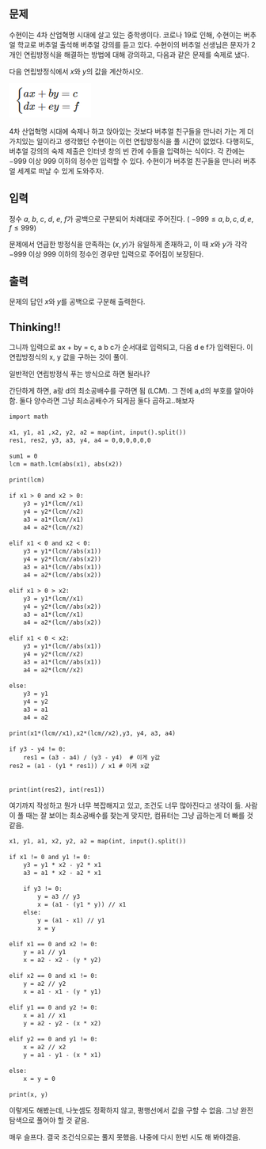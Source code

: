 ## 문제
수현이는 4차 산업혁명 시대에 살고 있는 중학생이다. 코로나 19로 인해, 수현이는 버추얼 학교로 버추얼 출석해 버추얼 강의를 듣고 있다. 수현이의 버추얼 선생님은 문자가 2개인 연립방정식을 해결하는 방법에 대해 강의하고, 다음과 같은 문제를 숙제로 냈다.

다음 연립방정식에서 
$x$와 
$y$의 값을 계산하시오.
    
![img.png](img.png)

4차 산업혁명 시대에 숙제나 하고 앉아있는 것보다 버추얼 친구들을 만나러 가는 게 더 가치있는 일이라고 생각했던 수현이는 이런 연립방정식을 풀 시간이 없었다. 다행히도, 버추얼 강의의 숙제 제출은 인터넷 창의 빈 칸에 수들을 입력하는 식이다. 각 칸에는 
$-999$ 이상 
$999$ 이하의 정수만 입력할 수 있다. 수현이가 버추얼 친구들을 만나러 버추얼 세계로 떠날 수 있게 도와주자.

## 입력
정수 
$a$, 
$b$, 
$c$, 
$d$, 
$e$, 
$f$가 공백으로 구분되어 차례대로 주어진다. (
$-999 \leq a,b,c,d,e,f \leq 999$)

문제에서 언급한 방정식을 만족하는 
$\left(x,y\right)$가 유일하게 존재하고, 이 때 
$x$와 
$y$가 각각 
$-999$ 이상 
$999$ 이하의 정수인 경우만 입력으로 주어짐이 보장된다.

## 출력
문제의 답인 
$x$와 
$y$를 공백으로 구분해 출력한다.

## Thinking!!
그니까 입력으로 ax + by = c, a b c가 순서대로 입력되고, 다음 d e f가 입력된다.
이 연립방정식의 x, y 값을 구하는 것이 풀이.

일반적인 연립방정식 푸는 방식으로 하면 될라나?

간단하게 하면, a랑 d의 최소공배수를 구하면 됨 (LCM). 그 전에 a,d의 부호를 알아야함.
둘다 양수라면 그냥 최소공배수가 되게끔 둘다 곱하고..해보자

    import math
    
    x1, y1, a1 ,x2, y2, a2 = map(int, input().split())
    res1, res2, y3, a3, y4, a4 = 0,0,0,0,0,0
    
    sum1 = 0
    lcm = math.lcm(abs(x1), abs(x2))
    
    print(lcm)
    
    if x1 > 0 and x2 > 0:
        y3 = y1*(lcm//x1)
        y4 = y2*(lcm//x2)
        a3 = a1*(lcm//x1)
        a4 = a2*(lcm//x2)
    
    elif x1 < 0 and x2 < 0:
        y3 = y1*(lcm//abs(x1))
        y4 = y2*(lcm//abs(x2))
        a3 = a1*(lcm//abs(x1))
        a4 = a2*(lcm//abs(x2))
    
    elif x1 > 0 > x2:
        y3 = y1*(lcm//x1)
        y4 = y2*(lcm//abs(x2))
        a3 = a1*(lcm//x1)
        a4 = a2*(lcm//abs(x2))
    
    elif x1 < 0 < x2:
        y3 = y1*(lcm//abs(x1))
        y4 = y2*(lcm//x2)
        a3 = a1*(lcm//abs(x1))
        a4 = a2*(lcm//x2)
    
    else:
        y3 = y1
        y4 = y2
        a3 = a1
        a4 = a2
    
    print(x1*(lcm//x1),x2*(lcm//x2),y3, y4, a3, a4)
    
    if y3 - y4 != 0:
        res1 = (a3 - a4) / (y3 - y4)  # 이게 y값
    res2 = (a1 - (y1 * res1)) / x1 # 이게 x값
    
    
    print(int(res2), int(res1))

여기까지 작성하고 뭔가 너무 복잡해지고 있고, 조건도 너무 많아진다고 생각이 듦.
사람이 풀 때는 잘 보이는 최소공배수를 찾는게 맞지만, 컴퓨터는 그냥 곱하는게 더 빠를 것 같음.

    x1, y1, a1, x2, y2, a2 = map(int, input().split())
    
    if x1 != 0 and y1 != 0:
        y3 = y1 * x2 - y2 * x1
        a3 = a1 * x2 - a2 * x1
    
        if y3 != 0:
            y = a3 // y3
            x = (a1 - (y1 * y)) // x1
        else:
            y = (a1 - x1) // y1
            x = y
    
    elif x1 == 0 and x2 != 0:
        y = a1 // y1
        x = a2 - x2 - (y * y2)
    
    elif x2 == 0 and x1 != 0:
        y = a2 // y2
        x = a1 - x1 - (y * y1)
    
    elif y1 == 0 and y2 != 0:
        x = a1 // x1
        y = a2 - y2 - (x * x2)
    
    elif y2 == 0 and y1 != 0:
        x = a2 // x2
        y = a1 - y1 - (x * x1)
    
    else:
        x = y = 0
    
    print(x, y)

이렇게도 해봤는데, 나눗셈도 정확하지 않고, 평행선에서 값을 구할 수 없음.
그냥 완전탐색으로 풀어야 할 것 같음.

매우 슬프다. 결국 조건식으로는 풀지 못했음.
나중에 다시 한번 시도 해 봐야겠음.